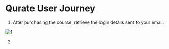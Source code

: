# Qurate User Journey

1. After purchasing the course, retrieve the login details sent to your email.

 ![1](https://github.com/StrangeJay/Qurate-Guides/assets/105195327/64d49a67-77af-42ea-9f14-1dc858bc2185)

2. 

